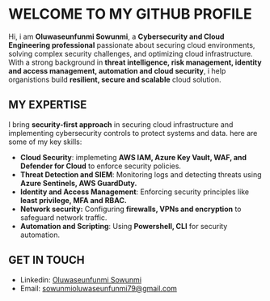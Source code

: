 # WELCOME TO MY GITHUB PROFILE 
Hi, i am **Oluwaseunfunmi Sowunmi**, a **Cybersecurity and Cloud Engineering professional** passionate about securing cloud environments, solving complex security challenges, and optimizing cloud infrastructure. With a strong background in **threat intelligence, risk management, identity and access management, automation and cloud security**, i help organistions build **resilient, secure and scalable** cloud solution.
## MY EXPERTISE
I bring **security-first approach** in securing cloud infrastructure and implementing cybersecurity controls to protect systems and data. here are some of my key skills:
- **Cloud Security**: implemeting **AWS IAM, Azure Key Vault, WAF, and Defender for Cloud** to enforce security policies.
- **Threat Detection and SIEM**: Monitoring logs and detecting threats using **Azure Sentinels, AWS GuardDuty.**
- **Identity and Access Management**: Enforcing security principles like **least privilege, MFA and RBAC.**
- **Network security:** Configuring **firewalls, VPNs and encryption** to safeguard network traffic.
- **Automation and Scripting**: Using **Powershell, CLI** for security automation.
## GET IN TOUCH
- Linkedin: [Oluwaseunfunmi Sowunmi](https://www.linkedin.com/in/oluwaseunfunmi-sowunmi)
- Email: sowunmioluwaseunfunmi79@gmail.com
